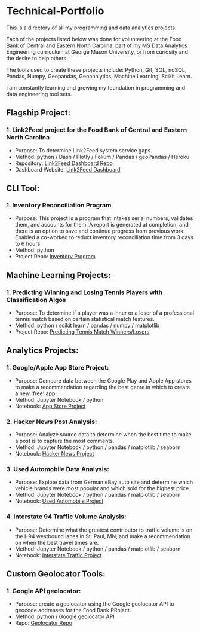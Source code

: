 # Technical-Portfolio
This is a directory of all my programming and data analytics projects.

Each of the projects listed below was done for volunteering at the Food Bank of Central and Eastern North Carolina, part of my MS Data Analytics Engineering curriculum at George Mason University, or from curiosity and the desire to help others. 

The tools used to create these projects include: Python, Git, SQL, noSQL, Pandas, Numpy, Geopandas, Geoanalytics, Machine Learning, Scikit Learn. 

I am constantly learning and growing my foundation in programming and data engineering tool sets. 

## Flagship Project: 
### 1. Link2Feed project for the Food Bank of Central and Eastern North Carolina
  - Purpose: To determine Link2Feed system service gaps.
  - Method: python / Dash / Plotly / Folium / Pandas / geoPandas / Heroku
  - Repository: [Link2Feed Dashboard Repo](https://github.com/htwalden/Food-Bank-CENC-Link2Feed) 
  - Dashboard Website: [Link2Feed Dashboard](https://fbcencl2f.herokuapp.com)


## CLI Tool:
### 1. Inventory Reconciliation Program
  - Purpose: This project is a program that intakes serial numbers, validates them, and accounts for them. A report is generated at completion, and there is an option to save and continue progress from previous work. Enabled a co-worked to reduct inventory reconciliation time from 3 days to 6 hours. 
  - Method: python
  - Project Repo: [Inventory Program](https://github.com/htwalden/inventory_program)


## Machine Learning Projects: 
### 1. Predicting Winning and Losing Tennis Players with Classification Algos
  - Purpose: To determine if a player was a inner or a loser of a professional tennis match based on certain statistical match features. 
  - Method: python / scikit learn / pandas / numpy / matplotlib 
  - Project Repo: [Predicting Tennis Match Winners/Losers](https://github.com/htwalden/TennisProj)
  
  
## Analytics Projects:
### 1. Google/Apple App Store Project: 
  - Purpose: Compare data between the Google Play and Apple App stores to make a recommendation regarding the best genre in which to create a new 'free' app.
  - Method: Jupyter Notebook / python
  - Notebook: [App Store Project](https://github.com/htwalden/Data-Science-Project-Repository/blob/main/Free_App_Data_Project.ipynb)
### 2. Hacker News Post Analysis: 
  - Purpose: Analyze source data to determine when the best time to make a post is to capture the most comments.
  - Method: Jupyter Notebook / python / pandas / matplotlib / seaborn
  - Notebook: [Hacker News Project](https://github.com/htwalden/Data-Science-Project-Repository/blob/main/hacker_news_proj.ipynb)
### 3. Used Automobile Data Analysis:
  - Purpose: Explote data from German eBay auto site and determine which vehicle brands were most popular and which sold for the highest price. 
  - Method: Jupyter Notebook / python / pandas / matplotlib / seaborn
  - Notebook: [Used Automobile Project](https://github.com/htwalden/Data-Science-Project-Repository/blob/main/autos_proj.ipynb)
### 4. Interstate 94 Traffic Volume Analysis: 
  - Purpose: Determine what the greatest contributor to traffic volume is on the I-94 westbound lanes in St. Paul, MN, and make a recommendation on when the best travel times are. 
  - Method: Jupyter Notebook / python / pandas / matplotlib / seaborn
  - Notebook: [Interstate Traffic Project](https://github.com/htwalden/Data-Science-Project-Repository/blob/main/interstate_data_project.ipynb)


## Custom Geolocator Tools:
  ### 1. Google API geolocator:
  - Purpose: create a geolocator using the Google geolocator API to geocode addresses for the Food Bank PRoject. 
  - Method: python / Google geolocator API
  - Repo: [Geolocator Repo](https://github.com/htwalden/geolocators)
